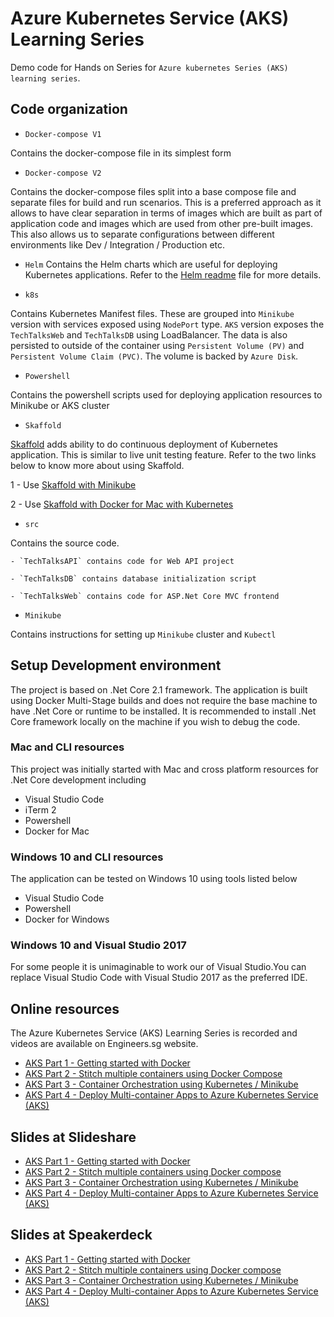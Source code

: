 # Azure Kubernetes Service (AKS) Learning Series

Demo code for Hands on Series for `Azure kubernetes Series (AKS) learning series`. 

## Code organization

- `Docker-compose V1`

Contains the docker-compose file in its simplest form

- `Docker-compose V2`

Contains the docker-compose files split into a base compose file and separate files for build and run scenarios. This is a preferred approach as it allows to have clear separation in terms of images which are built as part of application code and images which are used from other pre-built images. This also allows us to separate configurations between different environments like Dev / Integration / Production etc.

- `Helm`
Contains the Helm charts which are useful for deploying Kubernetes applications. Refer to the [Helm readme](/helm/Readme.md) file for more details.

- `k8s`

Contains Kubernetes Manifest files. These are grouped into `Minikube` version with services exposed using `NodePort` type. `AKS` version exposes the `TechTalksWeb` and `TechTalksDB` using LoadBalancer. The data is also persisted to outside of the container using `Persistent Volume (PV)` and `Persistent Volume Claim (PVC)`. The volume is backed by `Azure Disk`. 

- `Powershell`

Contains the powershell scripts used for deploying application resources to Minikube or AKS cluster

- `Skaffold`

[Skaffold](https://github.com/GoogleContainerTools/skaffold) adds ability to do continuous deployment of Kubernetes application. This is similar to live unit testing feature. Refer to the two links below to know more about using Skaffold.

1 - Use [Skaffold with Minikube](https://www.handsonarchitect.com/2018/08/continuous-kubernetes-deployments-with.html)

2 - Use [Skaffold with Docker for Mac with Kubernetes](https://www.handsonarchitect.com/2018/08/continuous-kubernetes-deployments-with.html)

- `src`

Contains the source code.
    
    - `TechTalksAPI` contains code for Web API project

    - `TechTalksDB` contains database initialization script

    - `TechTalksWeb` contains code for ASP.Net Core MVC frontend

- `Minikube`

Contains instructions for setting up `Minikube` cluster and `Kubectl`

## Setup Development environment

The project is based on .Net Core 2.1 framework. The application is built using Docker Multi-Stage builds and does not require the base machine to have .Net Core or runtime to be installed. It is recommended to install .Net Core framework locally on the machine if you wish to debug the code.

### Mac and CLI resources

This project was initially started with Mac and cross platform resources for .Net Core development including
- Visual Studio Code
- iTerm 2
- Powershell
- Docker for Mac

### Windows 10 and CLI resources

The application can be tested on Windows 10 using tools listed below
- Visual Studio Code
- Powershell
- Docker for Windows

### Windows 10 and Visual Studio 2017

For some people it is unimaginable to work our of Visual Studio.You can replace Visual Studio Code with Visual Studio 2017 as the preferred IDE.

## Online resources

The Azure Kubernetes Service (AKS) Learning Series is recorded and videos are available on Engineers.sg website. 

- [AKS Part 1 - Getting started with Docker](https://engineers.sg/video/azure-container-service-aks-part-1-getting-started-with-docker-by-nilesh-gule--2732)
- [AKS Part 2 - Stitch multiple containers using Docker Compose](https://www.engineers.sg/video/azure-kubernetes-service-aks-2-stitch-multi-container-apps-with-docker-compose--2814)
- [AKS Part 3 - Container Orchestration using Kubernetes / Minikube](https://engineers.sg/video/orchestrating-containers-using-minikube--2849)
- [AKS Part 4 - Deploy Multi-container Apps to Azure Kubernetes Service (AKS)](https://www.engineers.sg/video/aks-learning-series-4-multi-container-apps-via-aks--2880)

## Slides at Slideshare

- [AKS Part 1 - Getting started with Docker](https://www.slideshare.net/nileshgule/azure-kubernetes-service-aks-part-1)
- [AKS Part 2 - Stitch multiple containers using Docker compose](https://www.slideshare.net/nileshgule/azure-kubernetes-service-aks-part-2-stitch-multi-container-apps-using-docker-compose)
- [AKS Part 3 - Container Orchestration using Kubernetes / Minikube](https://www.slideshare.net/nileshgule/azure-kubernetes-service-aks-part-3-110006705)
- [AKS Part 4 - Deploy Multi-container Apps to Azure Kubernetes Service (AKS)](https://www.slideshare.net/nileshgule/azure-kubernetes-service-aks-part-4-deploy-multicontainer-app-to-aks-cluster)

## Slides at Speakerdeck

- [AKS Part 1 - Getting started with Docker](https://speakerdeck.com/nileshgule/azure-kubernetes-service-learning-series-part-1-docker)
- [AKS Part 2 - Stitch multiple containers using Docker compose](https://speakerdeck.com/nileshgule/stitch-multi-container-apps-using-docker-compose)
- [AKS Part 3 - Container Orchestration using Kubernetes / Minikube](https://speakerdeck.com/nileshgule/container-orchestration-using-kubernetes)
- [AKS Part 4 - Deploy Multi-container Apps to Azure Kubernetes Service (AKS)](https://speakerdeck.com/nileshgule/aks-learning-series-deploy-multi-container-apps-to-azure-kubernetes-service-aks)